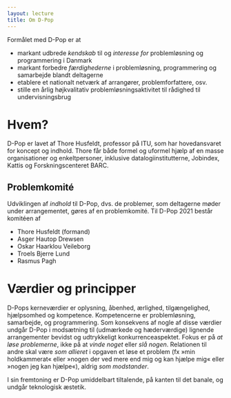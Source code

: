 ```yaml
---
layout: lecture
title: Om D-Pop
---
```


Formålet med D-Pop er at 

* markant udbrede *kendskab* til og *interesse for* problemløsning og programmering i Danmark 
* markant forbedre *færdighederne* i problemløsning, programmering og samarbejde blandt deltagerne
* etablere et nationalt netværk af arrangører, problemforfattere, osv.
* stille en årlig højkvalitativ problemløsningsaktivitet til rådighed til undervisningsbrug

# Hvem?

D-Pop er lavet af Thore Husfeldt, professor på ITU, som har hovedansvaret for koncept og indhold.
Thore får både formel og uformel hjælp af en masse organisationer og enkeltpersoner, inklusive datalogiinstitutterne, Jobindex, Kattis og Forskningscenteret BARC.

## Problemkomité 

Udviklingen af *indhold* til D-Pop, dvs. de problemer, som deltagerne møder under arrangementet, gøres af en problemkomité.
Til D-Pop 2021 består komitéen af

* Thore Husfeldt (formand)
* Asger Hautop Drewsen 
* Oskar Haarklou Veileborg 
* Troels Bjerre Lund
* Rasmus Pagh

# Værdier og principper

D-Pops kerneværdier er  oplysning, åbenhed, ærlighed, tilgængelighed, hjælpsomhed og kompetence.
Kompetencerne er problemløsning, samarbejde, og programmering.
Som konsekvens af nogle af disse værdier undgår D-Pop i modsætning til (udmærkede og hæderværdige) lignende arrangementer bevidst og udtrykkeligt konkurrenceaspektet. 
Fokus er på *at løse problemerne*, ikke på at *vinde noget* eller *slå nogen*.
Relationen til andre skal være *som allieret* i opgaven et løse et problem (fx »min holdkammerat« eller »nogen der ved mere end mig og kan hjælpe mig« eller »nogen jeg kan hjælpe«), aldrig *som modstander*.

I sin fremtoning er D-Pop umiddelbart tiltalende, på kanten til det banale, og undgår teknologisk æstetik.
